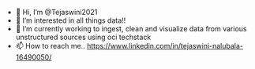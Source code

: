 - 👋 Hi, I’m @Tejaswini2021
- 👀 I’m interested in all things data!!
- 🌱 I’m currently working to ingest, clean and visualize data from various unstructured sources using oci techstack
- 📫 How to reach me.. https://www.linkedin.com/in/tejaswini-nalubala-16490050/

<!---
Tejaswini2021/Tejaswini2021 is a ✨ special ✨ repository because its `README.md` (this file) appears on your GitHub profile.
You can click the Preview link to take a look at your changes.
--->
